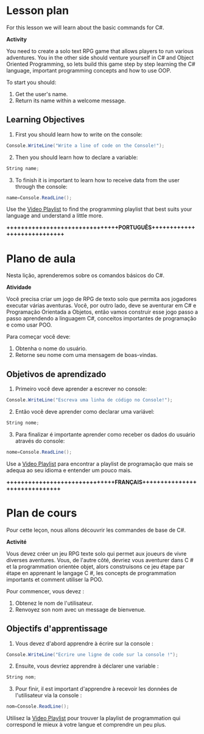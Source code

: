 # Lesson plan
  
  For this lesson we will learn about the basic commands for C#.

**Activity**

You need to create a solo text RPG game that allows players to run various adventures. You in the other side should venture yourself in C# and Object Oriented Programming, so lets build this game step by step learning the C# language, important programming concepts and how to use OOP.

To start you should:
1. Get the user's name.
2. Return its name within a welcome message.

  ## Learning Objectives
  1. First you should learn how to write on the console:
```C#
Console.WriteLine("Write a line of code on the Console!");
``` 
  2. Then you should learn how to declare a variable:
```C#
String name;
```
  3. To finish it is important to learn how to receive data from the user through the console:
```C#
name=Console.ReadLine();
```

  Use the [Video Playlist](https://www.youtube.com/@yggbrasileducacaodofuturo384/playlists) to find the programming playlist that best suits your language and understand a little more.

**+++++++++++++++++++++++++++++++PORTUGUÊS++++++++++++++++++++++++++++**
# Plano de aula
  
  Nesta lição, aprenderemos sobre os comandos básicos do C#.

  **Atividade**

Você precisa criar um jogo de RPG de texto solo que permita aos jogadores executar várias aventuras. Você, por outro lado, deve se aventurar em C# e Programação Orientada a Objetos, então vamos construir esse jogo passo a passo aprendendo a linguagem C#, conceitos importantes de programação e como usar POO.

Para começar você deve:
1. Obtenha o nome do usuário.
2. Retorne seu nome com uma mensagem de boas-vindas.

  ## Objetivos de aprendizado
  1. Primeiro você deve aprender a escrever no console:
```C#
Console.WriteLine("Escreva uma linha de código no Console!");
```
  2. Então você deve aprender como declarar uma variável:
```C#
String nome;
```
  3. Para finalizar é importante aprender como receber os dados do usuário através do console:
```C#
nome=Console.ReadLine();
```

  Use a [Video Playlist](https://www.youtube.com/@yggbrasileducacaodofuturo384/playlists) para encontrar a playlist de programação que mais se adequa ao seu idioma e entender um pouco mais.

**++++++++++++++++++++++++++++++FRANÇAIS++++++++++++++++++++++++++++++**

# Plan de cours
  
  Pour cette leçon, nous allons découvrir les commandes de base de C#.
  
**Activité**

Vous devez créer un jeu RPG texte solo qui permet aux joueurs de vivre diverses aventures. Vous, de l'autre côté, devriez vous aventurer dans C # et la programmation orientée objet, alors construisons ce jeu étape par étape en apprenant le langage C #, les concepts de programmation importants et comment utiliser la POO.

Pour commencer, vous devez :
1. Obtenez le nom de l'utilisateur.
2. Renvoyez son nom avec un message de bienvenue.

  ## Objectifs d'apprentissage
  1. Vous devez d'abord apprendre à écrire sur la console :
```C#
Console.WriteLine("Ecrire une ligne de code sur la console !");
```
  2. Ensuite, vous devriez apprendre à déclarer une variable :
```C#
String nom;
```
  3. Pour finir, il est important d'apprendre à recevoir les données de l'utilisateur via la console :
```C#
nom=Console.ReadLine();
```

  Utilisez la [Video Playlist](https://www.youtube.com/@yggbrasileducacaodofuturo384/playlists) pour trouver la playlist de programmation qui correspond le mieux à votre langue et comprendre un peu plus.